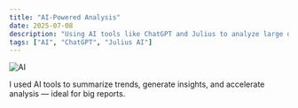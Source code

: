 ```yaml
---
title: "AI-Powered Analysis"
date: 2025-07-08
description: "Using AI tools like ChatGPT and Julius to analyze large data sets"
tags: ["AI", "ChatGPT", "Julius AI"]
---
```


![AI](/images/ai.png)

I used AI tools to summarize trends, generate insights, and accelerate analysis — ideal for big reports.

